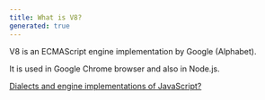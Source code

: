 ```yaml
---
title: What is V8?
generated: true
---
```


<div markdown="1" class="ans">
V8 is an ECMAScript engine implementation by Google (Alphabet).

It is used in Google Chrome browser and also in Node.js.
</div>

[Dialects and engine implementations of JavaScript?](/en-US/javascript/specification-dialects-and-engine-implementations)
